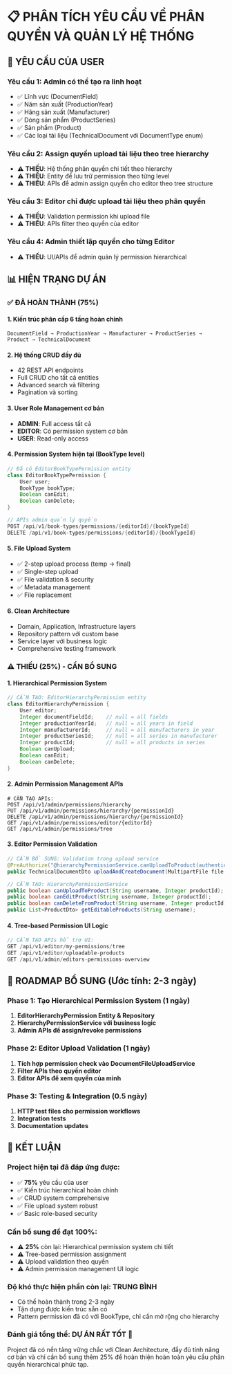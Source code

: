 # 📋 PHÂN TÍCH YÊU CẦU VỀ PHÂN QUYỀN VÀ QUẢN LÝ HỆ THỐNG

## 🎯 **YÊU CẦU CỦA USER**

### **Yêu cầu 1: Admin có thể tạo ra linh hoạt**
- ✅ Lĩnh vực (DocumentField)
- ✅ Năm sản xuất (ProductionYear) 
- ✅ Hãng sản xuất (Manufacturer)
- ✅ Dòng sản phẩm (ProductSeries)
- ✅ Sản phẩm (Product)
- ✅ Các loại tài liệu (TechnicalDocument với DocumentType enum)

### **Yêu cầu 2: Assign quyền upload tài liệu theo tree hierarchy**
- ⚠️ **THIẾU**: Hệ thống phân quyền chi tiết theo hierarchy
- ⚠️ **THIẾU**: Entity để lưu trữ permission theo từng level
- ⚠️ **THIẾU**: APIs để admin assign quyền cho editor theo tree structure

### **Yêu cầu 3: Editor chỉ được upload tài liệu theo phân quyền**
- ⚠️ **THIẾU**: Validation permission khi upload file
- ⚠️ **THIẾU**: APIs filter theo quyền của editor

### **Yêu cầu 4: Admin thiết lập quyền cho từng Editor**
- ⚠️ **THIẾU**: UI/APIs để admin quản lý permission hierarchical

## 📊 **HIỆN TRẠNG DỰ ÁN**

### **✅ ĐÃ HOÀN THÀNH (75%)**

#### **1. Kiến trúc phân cấp 6 tầng hoàn chỉnh**
```
DocumentField → ProductionYear → Manufacturer → ProductSeries → Product → TechnicalDocument
```

#### **2. Hệ thống CRUD đầy đủ**
- 42 REST API endpoints
- Full CRUD cho tất cả entities
- Advanced search và filtering
- Pagination và sorting

#### **3. User Role Management cơ bản**
- **ADMIN**: Full access tất cả
- **EDITOR**: Có permission system cơ bản  
- **USER**: Read-only access

#### **4. Permission System hiện tại (BookType level)**
```java
// Đã có EditorBookTypePermission entity
class EditorBookTypePermission {
    User user;
    BookType bookType;
    Boolean canEdit;
    Boolean canDelete;
}

// APIs admin quản lý quyền
POST /api/v1/book-types/permissions/{editorId}/{bookTypeId}
DELETE /api/v1/book-types/permissions/{editorId}/{bookTypeId}
```

#### **5. File Upload System**
- ✅ 2-step upload process (temp → final)
- ✅ Single-step upload
- ✅ File validation & security
- ✅ Metadata management
- ✅ File replacement

#### **6. Clean Architecture**
- Domain, Application, Infrastructure layers
- Repository pattern với custom base
- Service layer với business logic
- Comprehensive testing framework

### **⚠️ THIẾU (25%) - CẦN BỔ SUNG**

#### **1. Hierarchical Permission System**
```java
// CẦN TẠO: EditorHierarchyPermission entity
class EditorHierarchyPermission {
    User editor;
    Integer documentFieldId;    // null = all fields
    Integer productionYearId;   // null = all years in field
    Integer manufacturerId;     // null = all manufacturers in year
    Integer productSeriesId;    // null = all series in manufacturer  
    Integer productId;          // null = all products in series
    Boolean canUpload;
    Boolean canEdit;
    Boolean canDelete;
}
```

#### **2. Admin Permission Management APIs**
```http
# CẦN TẠO APIs:
POST /api/v1/admin/permissions/hierarchy
PUT /api/v1/admin/permissions/hierarchy/{permissionId}
DELETE /api/v1/admin/permissions/hierarchy/{permissionId}
GET /api/v1/admin/permissions/editor/{editorId}
GET /api/v1/admin/permissions/tree
```

#### **3. Editor Permission Validation**
```java
// CẦN BỔ SUNG: Validation trong upload service
@PreAuthorize("@hierarchyPermissionService.canUploadToProduct(authentication.name, #request.productId)")
public TechnicalDocumentDto uploadAndCreateDocument(MultipartFile file, CreateDocumentRequest request)

// CẦN TẠO: HierarchyPermissionService
public boolean canUploadToProduct(String username, Integer productId);
public boolean canEditProduct(String username, Integer productId); 
public boolean canDeleteFromProduct(String username, Integer productId);
public List<ProductDto> getEditableProducts(String username);
```

#### **4. Tree-based Permission UI Logic**
```java
// CẦN TẠO APIs hỗ trợ UI:
GET /api/v1/editor/my-permissions/tree
GET /api/v1/editor/uploadable-products
GET /api/v1/admin/editors-permissions-overview
```

## 🔧 **ROADMAP BỔ SUNG (Ước tính: 2-3 ngày)**

### **Phase 1: Tạo Hierarchical Permission System (1 ngày)**
1. **EditorHierarchyPermission Entity & Repository**
2. **HierarchyPermissionService với business logic**
3. **Admin APIs để assign/revoke permissions**

### **Phase 2: Editor Upload Validation (1 ngày)**  
1. **Tích hợp permission check vào DocumentFileUploadService**
2. **Filter APIs theo quyền editor**
3. **Editor APIs để xem quyền của mình**

### **Phase 3: Testing & Integration (0.5 ngày)**
1. **HTTP test files cho permission workflows**
2. **Integration tests**
3. **Documentation updates**

## 🎯 **KẾT LUẬN**

### **Project hiện tại đã đáp ứng được:**
- ✅ **75%** yêu cầu của user
- ✅ Kiến trúc hierarchical hoàn chỉnh  
- ✅ CRUD system comprehensive
- ✅ File upload system robust
- ✅ Basic role-based security

### **Cần bổ sung để đạt 100%:**
- ⚠️ **25%** còn lại: Hierarchical permission system chi tiết
- ⚠️ Tree-based permission assignment
- ⚠️ Upload validation theo quyền
- ⚠️ Admin permission management UI logic

### **Độ khó thực hiện phần còn lại: TRUNG BÌNH**
- Có thể hoàn thành trong 2-3 ngày
- Tận dụng được kiến trúc sẵn có
- Pattern permission đã có với BookType, chỉ cần mở rộng cho hierarchy

### **Đánh giá tổng thể: DỰ ÁN RẤT TỐT** 🌟
Project đã có nền tảng vững chắc với Clean Architecture, đầy đủ tính năng cơ bản và chỉ cần bổ sung thêm 25% để hoàn thiện hoàn toàn yêu cầu phân quyền hierarchical phức tạp.
